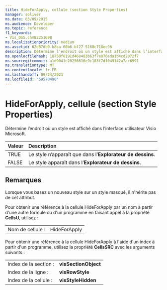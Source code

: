 ```yaml
---
title: HideForApply, cellule (section Style Properties)
manager: soliver
ms.date: 03/09/2015
ms.audience: Developer
ms.topic: reference
f1_keywords:
- Vis_DSS.chm82251698
ms.localizationpriority: medium
ms.assetid: 62d87db9-b8ca-60b6-bf27-5168c718ec96
description: Détermine l’endroit où un style est affiché dans l’interface utilisateur Visio Microsoft.
ms.openlocfilehash: 18750f8191d468483b63f7e076ada1b4cd2072f7
ms.sourcegitcommit: a1d9041c20256616c9c183f7d1049142a7ac6991
ms.translationtype: MT
ms.contentlocale: fr-FR
ms.lasthandoff: 09/24/2021
ms.locfileid: "59570490"
---
```

# <a name="hideforapply-cell-style-properties-section"></a>HideForApply, cellule (section Style Properties)

Détermine l’endroit où un style est affiché dans l’interface utilisateur Visio Microsoft.
  
|**Valeur**|**Description**|
|:-----|:-----|
| TRUE  <br/> | Le style n’apparaît que dans l’**Explorateur de dessins**.  <br/> |
| FALSE  <br/> | Le style apparaît dans l’**Explorateur de dessins**.  <br/> |
   
## <a name="remarks"></a>Remarques

Lorsque vous basez un nouveau style sur un style masqué, il n'hérite pas de cet attribut.
  
Pour obtenir une référence à la cellule HideForApply par un nom à partir d'une autre formule ou d'un programme en faisant appel à la propriété **CellsU**, utilisez : 
  
|||
|:-----|:-----|
| Nom de cellule :  <br/> | HideForApply  <br/> |
   
Pour obtenir une référence à la cellule HideForApply à l'aide d'un index à partir d'un programme, utilisez la propriété **CellsSRC** avec les arguments suivants : 
  
|||
|:-----|:-----|
| Index de la section :  <br/> |**visSectionObject** <br/> |
| Index de la ligne :  <br/> |**visRowStyle** <br/> |
| Index de la cellule :  <br/> |**visStyleHidden** <br/> |
   

